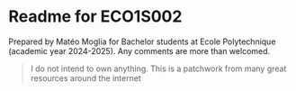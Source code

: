 # Readme for ECO1S002

Prepared by Matéo Moglia for Bachelor students at Ecole Polytechnique (academic year 2024-2025). Any comments are more than welcomed. 

> I do not intend to own anything. This is a patchwork from many great resources around the internet
